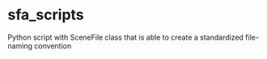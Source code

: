 # sfa_scripts
Python script with SceneFile class that is able to create a standardized file-naming convention
